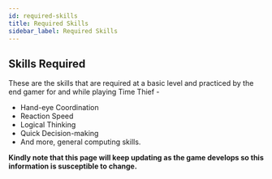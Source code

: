 ```yaml
---
id: required-skills
title: Required Skills
sidebar_label: Required Skills
---
```


## Skills Required

These are the skills that are required at a basic level and practiced by the end gamer for and while playing Time Thief -

- Hand-eye Coordination
- Reaction Speed
- Logical Thinking
- Quick Decision-making
- And more, general computing skills.

**Kindly note that this page will keep updating as the game develops so this information is susceptible to change.**
